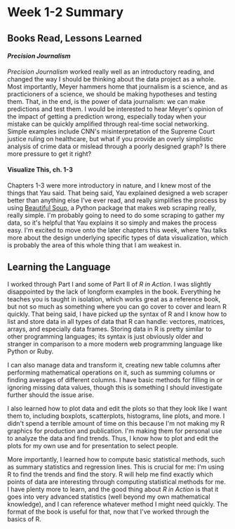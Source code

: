 # Week 1-2 Summary #

## Books Read, Lessons Learned  ##

#### *Precision Journalism* ####

*Precision Journalism* worked really well as an introductory reading, and changed the way I should be thinking about the data project as a whole. Most importantly, Meyer hammers home that journalism is a science, and as practicioners of a science, we should be making hypotheses and testing them. That, in the end, is the power of data journalism: we can make predictions and test them. I would be interested to hear Meyer's opinion of the impact of getting a prediction wrong, especially today when your mistake can be quickly amplified through real-time social networking. Simple examples include CNN's misinterpretation of the Supreme Court justice ruling on healthcare, but what if you provide an overly simplistic analysis of crime data or mislead through a poorly designed graph? Is there more pressure to get it right?

#### Visualize This, ch. 1-3 ####

Chapters 1-3 were more introductory in nature, and I knew most of the things that Yau said. That being said, Yau explained designed a web scraper better than anything else I've ever read, and really simplifies the process by using [Beautiful Soup](http://www.crummy.com/software/BeautifulSoup/), a Python package that makes web scraping really, really simple. I'm probably going to need to do some scraping to gather my data, so it's helpful that Yau explains it so simply and makes the process easy. I'm excited to move onto the later chapters this week, where Yau talks more about the design underlying specific types of data visualization, which is probably the area of this whole thing that I am weakest in. 

## Learning the Language ##

I worked through Part I and some of Part II of *R in Action*. I was slightly disappointed by the lack of longform examples in the book. Everything he teaches you is taught in isolation, which works great as a reference book, but not so much as something where you can go cover to cover and learn R quickly. That being said, I have picked up the syntax of R and I know how to list and store data in all types of data that R can handle: vectores, matrices, arrays, and especially data frames. Storing data in R is pretty similar to other programming languages; its syntax is just obviously older and stranger in comparison to a more modern web programming language like Python or Ruby.

I can also manage data and transform it, creating new table columns after performing mathematical operations on it, such as summing columns or finding averages of different columns. I have basic methods for filling in or ignoring missing data values, though this is something I should investigate further should the issue arise.

I also learned how to plot data and edit the plots so that they look like I want them to, including boxplots, scatterplots, histograms, line plots, and more. I didn't spend a terrible amount of time on this because I'm not making my R graphics for production and publication. I'm making them for personal use to analyze the data and find trends. Thus, I know how to plot and edit the plots for my own use and for presentation to select people.

More importantly, I learned how to compute basic statistical methods, such as summary statistics and regression lines. This is crucial for me: I'm using R to find the trends and find the story. R will help me find exactly which points of data are interesting through computing statistical methods for me. I have plenty more to learn, and the good thing about *R in Action* is that it goes into very advanced statistics (well beyond my own mathematical knowledge), and I can reference whatever method I might need quickly. The format of the book is useful for that, now that I've worked through the basics of R. 
